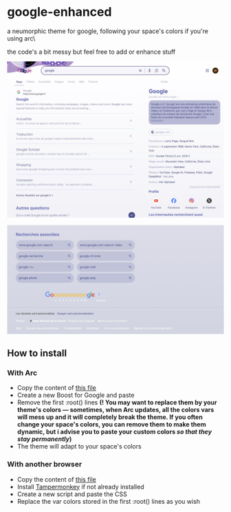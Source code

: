 # google-enhanced
a neumorphic theme for google, following your space's colors if you're using arc\

the code's a bit messy but feel free to add or enhance stuff

![First illustration of the theme](https://raw.githubusercontent.com/basilegrnd/google-enhanced/refs/heads/main/screenshot1.jpeg)

![Second illustration of the theme](https://raw.githubusercontent.com/basilegrnd/google-enhanced/refs/heads/main/screenshot2.jpeg)

## How to install

### With Arc
- Copy the content of [this file](https://github.com/basilegrnd/google-enhanced/blob/e4f7d8e35c089b65d4732ed27d472022b6a393b8/main.css)
- Create a new Boost for Google and paste
- Remove the first :root() lines **(! You may want to replace them by your theme's colors — sometimes, when Arc updates, all the colors vars will mess up and it will completely break the theme. If you often change your space's colors, you can remove them to make them dynamic, but i advise you to paste your custom colors _so that they stay permanently_)**
- The theme will adapt to your space's colors

### With another browser
- Copy the content of [this file](https://github.com/basilegrnd/google-enhanced/blob/e4f7d8e35c089b65d4732ed27d472022b6a393b8/main.css)
- Install [Tampermonkey](https://www.tampermonkey.net/) if not already installed
- Create a new script and paste the CSS
- Replace the var colors stored in the first :root() lines as you wish
